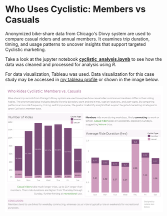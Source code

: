 # Who Uses Cyclistic: Members vs Casuals

Anonymized bike-share data from Chicago's Divvy system are used to compare casual riders and annual members. It examines trip duration, timing, and usage patterns to uncover insights that support targeted Cyclistic marketing.

Take a look at the jupyter notebook [**cyclistic_analysis.ipynb**](https://github.com/laballais/cyclistic_analysis/blob/main/cyclistic_analysis.ipynb) to see how the data was cleaned and processed for analysis using *R*.

For data visualization, Tableau was used. Data visualization for this case study may be accessed in [my tableau profile](https://public.tableau.com/views/CyclisticPortfolio/Dashboard1?:language=en-US&:sid=&:redirect=auth&:display_count=n&:origin=viz_share_link) or shown in the image below.

![](./cyclistic_data_viz.png)
